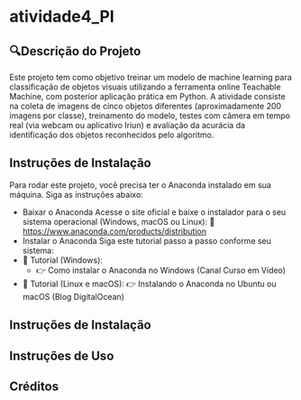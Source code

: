 # atividade4_PI
## 🔍Descrição do Projeto
Este projeto tem como objetivo treinar um modelo de machine learning para classificação de objetos visuais utilizando a ferramenta online Teachable Machine, com posterior aplicação prática em Python. A atividade consiste na coleta de imagens de cinco objetos diferentes (aproximadamente 200 imagens por classe), treinamento do modelo, testes com câmera em tempo real (via webcam ou aplicativo Iriun) e avaliação da acurácia da identificação dos objetos reconhecidos pelo algoritmo.

## Instruções de Instalação
Para rodar este projeto, você precisa ter o Anaconda instalado em sua máquina. Siga as instruções abaixo:
- Baixar o Anaconda
Acesse o site oficial e baixe o instalador para o seu sistema operacional (Windows, macOS ou Linux):
🔗 https://www.anaconda.com/products/distribution
- Instalar o Anaconda
Siga este tutorial passo a passo conforme seu sistema:
- 📘 Tutorial (Windows):
  - 👉 Como instalar o Anaconda no Windows (Canal Curso em Vídeo)
- 📘 Tutorial (Linux e macOS):
👉 Instalando o Anaconda no Ubuntu ou macOS (Blog DigitalOcean)

## Instruções de Instalação

## Instruções de Uso

## Créditos



